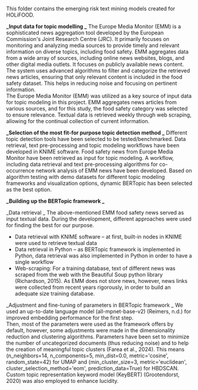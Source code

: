 This folder contains the emerging risk text mining models created for HOLiFOOD.

**_Input data for topic modelling _**
The Europe Media Monitor (EMM) is a sophisticated news aggregation tool developed by the European Commission's Joint Research Centre (JRC). It primarily focuses on monitoring and analyzing media sources to provide timely and relevant information on diverse topics, including food safety. EMM aggregates data from a wide array of sources, including online news websites, blogs, and other digital media outlets. It focuses on publicly available news content. The system uses advanced algorithms to filter and categorize the retrieved news articles, ensuring that only relevant content is included in the food safety dataset. This helps in reducing noise and focusing on pertinent information.  
The Europe Media Monitor (EMM) was utilized as a key source of input data for topic modeling in this project. EMM aggregates news articles from various sources, and for this study, the food safety category was selected to ensure relevance. Textual data is retrieved weekly through web scraping, allowing for the continual collection of current information. 

**_Selection of the most fit-for purpose topic detection method _**
Different topic detection tools have been selected to be tested/benchmarked. Data retrieval, text pre-processing and topic modeling workflows have been developed in KNIME software. Food safety news from Europe Media Monitor have been retrieved as input for topic modeling. A workflow, including data retrieval and text pre-processing algorithms for co-occurrence network analysis of EMM news have been developed. Based on algorithm testing with demo datasets for different topic modeling frameworks and visualization options, dynamic BERTopic has been selected as the best option. 

**_Building up the BERTopic framework  _**
  
_Data retrieval _
The above-mentioned EMM food safety news served as input textual data. During the development, different approaches were used for finding the best for our purpose.  
- Data retrieval with KNIME software – at first, built-in nodes in KNIME were used to retrieve textual data 
- Data retrieval in Python – as BERTopic framework is implemented in Python, data retrieval was also implemented in Python in order to have a single workflow 
- Web-scraping: For a training database, text of different news was scraped from the web with the Beautiful Soup python library (Richardson, 2015). As EMM does not store news, however, news links were collected from recent years rigorously, in order to build an adequate size training database.

_Adjustment and fine-tuning of parameters in BERTopic framework _
We used an up-to-date language model (all-mpnet-base-v2) (Reimers, n.d.) for improved embedding performance for the first step.   
Then, most of the parameters were used as the framework offers by default, however, some adjustments were made in the dimensionality reduction and clustering algorithms. Parameters have been set to minimize the number of uncategorized documents (thus reducing noise) and to help the creation of meaningful topic clusters (Farea et al., 2024). This means (n_neighbors=14, n_components=5, min_dist=0.0, metric='cosine', random_state=42) for UMAP and (min_cluster_size=3, metric='euclidean', cluster_selection_method='eom', prediction_data=True) for HBDSCAN. 
Custom topic representation keyword model (KeyBERT) (Grootendorst, 2020) was also employed to enhance lucidity.  
